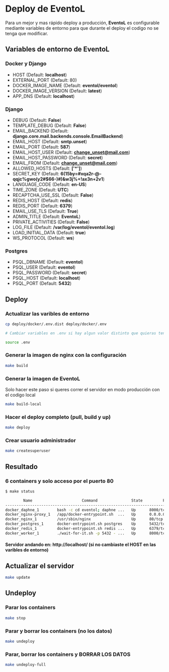 # Deploy de EventoL

Para un mejor y mas rápido deploy a producción, **EventoL** es configurable mediante variables de entorno para que durante el deploy el codigo no se tenga que modificar.

## Variables de entorno de **EventoL**

### Docker y Django

- HOST (Default: **localhost**)
- EXTERNAL_PORT (Default: 80)
- DOCKER_IMAGE_NAME (Default: **eventol/eventol**)
- DOCKER_IMAGE_VERSION (Default: **latest**)
- APP_DNS (Default: **localhost**)

### Django

- DEBUG (Default: **False**)
- TEMPLATE_DEBUG (Default: **False**)
- EMAIL_BACKEND (Default: **django.core.mail.backends.console.EmailBackend**)
- EMAIL_HOST (Default: **smtp.unset**)
- EMAIL_PORT (Default: **587**)
- EMAIL_HOST_USER (Default: **change_unset@mail.com**)
- EMAIL_HOST_PASSWORD (Default: **secret**)
- EMAIL_FROM (Default: **change_unset@mail.com**)
- ALLOWED_HOSTS (Default: **['*']**)
- SECRET_KEY (Default: **6(15by=#xqa2r-@-qqjc%gwo(y2#$66-)#)&w3j%+!ax3n+2v1**)
- LANGUAGE_CODE (Default: **en-US**)
- TIME_ZONE (Default: **UTC**)
- RECAPTCHA_USE_SSL (Default: **False**)
- REDIS_HOST (Default: **redis**)
- REDIS_PORT (Default: **6379**)
- EMAIL_USE_TLS (Default: **True**)
- ADMIN_TITLE (Default: **EventoL**)
- PRIVATE_ACTIVITIES (Default: **False**)
- LOG_FILE (Default: **/var/log/eventol/eventol.log**)
- LOAD_INITIAL_DATA (Default: **true**)
- WS_PROTOCOL (Default: **ws**)

### Postgres

- PSQL_DBNAME (Default: **eventol**)
- PSQL_USER (Default: **eventol**)
- PSQL_PASSWORD (Default: **secret**)
- PSQL_HOST (Default: **localhost**)
- PSQL_PORT (Default: **5432**)

## Deploy

### Actualizar las varibles de entorno

```bash
cp deploy/docker/.env.dist deploy/docker/.env

# Cambiar variables en .env si hay algun valor distinto que quieras tener en tu entorno

source .env
```

### Generar la imagen de nginx con la configuración

```bash
make build
```

### Generar la imagen de EventoL

Solo hacer este paso si queres correr el servidor en modo producción con el codigo local

```bash
make build-local
```

### Hacer el deploy completo (pull, build y up)

```bash
make deploy
```

### Crear usuario administrador

```bash
make createsuperuser
```

## Resultado

### 6 containers y solo acceso por el puerto 80

```bash
$ make status

        Name                      Command               State         Ports
----------------------------------------------------------------------------------
docker_daphne_1        bash -c cd eventol; daphne ...   Up      8000/tcp
docker_nginx-proxy_1   /app/docker-entrypoint.sh  ...   Up      0.0.0.0:80->80/tcp
docker_nginx_1         /usr/sbin/nginx                  Up      80/tcp
docker_postgres_1      docker-entrypoint.sh postgres    Up      5432/tcp
docker_redis_1         docker-entrypoint.sh redis ...   Up      6379/tcp
docker_worker_1        ./wait-for-it.sh -p 5432 - ...   Up      8000/tcp
```

#### Servidor andando en: **http://localhost/** (si no cambiaste el HOST en las varibles de entorno)

## Actualizar el servidor

```bash
make update
```

## Undeploy

### Parar los containers

```bash
make stop
```

### Parar y borrar los containers (no los datos)

```bash
make undeploy
```

### Parar, borrar los containers y BORRAR LOS DATOS

```bash
make undeploy-full
```
